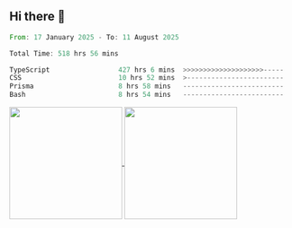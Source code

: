 ## Hi there 👋
<!--START_SECTION:waka-->

```rust
From: 17 January 2025 - To: 11 August 2025

Total Time: 518 hrs 56 mins

TypeScript                 427 hrs 6 mins  >>>>>>>>>>>>>>>>>>>>-----   81.04 %
CSS                        10 hrs 52 mins  >------------------------   02.06 %
Prisma                     8 hrs 58 mins   -------------------------   01.70 %
Bash                       8 hrs 54 mins   -------------------------   01.69 %
```

<!--END_SECTION:waka-->

<a href="https://github.com/anuraghazra/github-readme-stats">
  <img height=200 align="center" src="https://github-readme-stats.vercel.app/api/top-langs/?username=paulgeorge35&layout=donut&langs_count=5&theme=transparent" />
</a>
<a href="https://github.com/anuraghazra/convoychat">
  <img height=200 align="center" src="https://github-readme-stats.vercel.app/api?username=paulgeorge35&show_icons=true&show=prs_merged&theme=transparent&rank_icon=github" />
</a>
